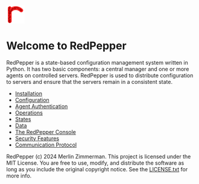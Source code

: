 ![](../redpepper.png)

# Welcome to RedPepper

RedPepper is a state-based configuration management system written in Python.
It has two basic components: a central manager and one or more agents on controlled servers.
RedPepper is used to distribute configuration to servers and ensure that the servers remain in a consistent state.

- [Installation](installation.md)
- [Configuration](configuration.md)
- [Agent Authentication](authentication.md)
- [Operations](operations.md)
- [States](states.md)
- [Data](data.md)
- [The RedPepper Console](console.md)
- [Security Features](security-features.md)
- [Communication Protocol](protocol.md)

RedPepper (c) 2024 Merlin Zimmerman. This project is licensed under the MIT License.
You are free to use, modify, and distribute the software as long as you include the original copyright notice.
See the [LICENSE.txt](https://github.com/merlinz01/redpepper/LICENSE.txt) for more info.
